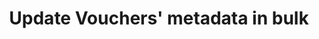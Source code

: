 ---
title: Update Vouchers' metadata in bulk
category: ${{ secrets.API_CATEGORY_VOUCHERS }}
slug: aaupdate-vouchers-metadata-in-bulk
parentDoc: 63990b2ff90ceb006a5e59cc
hidden: false
order: 15
---